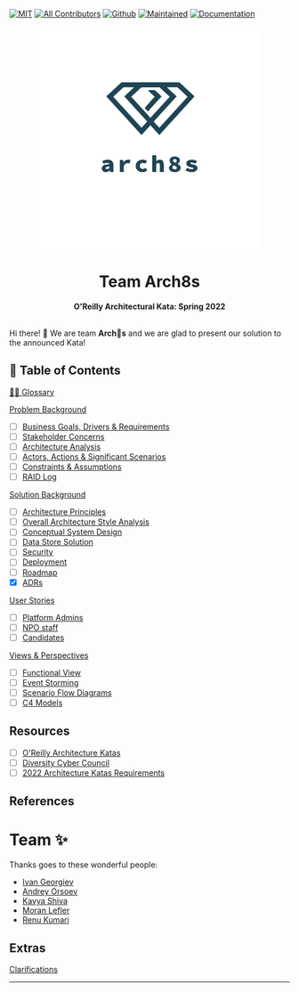 [![MIT](https://img.shields.io/badge/License-MIT-orange)](LICENSE)
[![All Contributors](https://img.shields.io/badge/All_Contributors-2-orange.svg)](#team-)
[![Github](https://img.shields.io/badge/Github-arch8s/spring_2022-orange)](https://github.com/arch8s/spring-2022)
[![Maintained](https://img.shields.io/badge/Maintained-yes-orange)](https://github.com/arch8s/spring-2022)
[![Documentation](https://img.shields.io/badge/Documentation-in_progress-orange)](https://github.com/arch8s/spring-2022)

<div align='center'>
  <img src="assets/images/arch8s.png" alt="Arch8s"/>
  <h1>Team <strong>Arch8s</strong></h1>
  <b>O'Reilly Architectural Kata: Spring 2022</b>
</div>

<br />

Hi there! 👋 We are team <b title="Archistratigs">Arch🎱s</b> and we are glad to present our solution to the announced Kata!

## 📖 Table of Contents

[🧑‍🚀 Glossary](Glossary.md)

[Problem Background](1.Problem/README.md)

- [ ] [Business Goals, Drivers & Requirements](1.Problem/1.1.BusinessGoalsDriversAndRequirements.md)
- [ ] [Stakeholder Concerns](1.Problem/1.2.StakeholderConcerns.md)
- [ ] [Architecture Analysis](1.Problem/1.3.ArchitectureAnalysis.md)
- [ ] [Actors, Actions & Significant Scenarios](1.Problem/1.4.ActorsActionsAndSignificantScenarios.md)
- [ ] [Constraints & Assumptions](1.Problem/1.5.ConstraintsAndAssumptions.md)
- [ ] [RAID Log](1.Problem/1.6.RAID.md)

[Solution Background](2.Solution/README.md)

- [ ] [Architecture Principles](2.Solution/ArchitecturePrinciples.md)
- [ ] [Overall Architecture Style Analysis](2.Solution/ArchitectureAnalysis.md)
- [ ] [Conceptual System Design](2.Solution/Conceptual.md)
- [ ] [Data Store Solution](2.Solution/DataStore.md)
- [ ] [Security](2.Solution/Security.md)
- [ ] [Deployment](2.Solution/Deployment.md)
- [ ] [Roadmap](2.Solution/Roadmap.md)
- [x] [ADRs](5.ADRs/README.md)

[User Stories](3.UserStories/README.md)

- [ ] [Platform Admins](3.UserStories/Platform/Admin/CRUD.md)
- [ ] [NPO staff](3.UserStories/NPO/Staff/CRUD.md)
- [ ] [Candidates](3.UserStories/Candidate/CRUD.md)

[Views & Perspectives](4.Views/README.md)

- [ ] [Functional View](4.Views/FunctionalView/README.md)
- [ ] [Event Storming](4.Views/EventStorming/README.md)
- [ ] [Scenario Flow Diagrams](4.Views/Scenarios/README.md)
- [ ] [C4 Models](4.Views/C4Models/README.md)

## Resources <a href='#' id='resources'></a>

- [ ] [O'Reilly Architecture Katas](https://learning.oreilly.com/featured/architectural-katas/)
- [ ] [Diversity Cyber Council](https://www.diversitycybercouncil.com/)
- [ ] [2022 Architecture Katas Requirements](assets/docs/diversitycybercouncilkatarequirements20221653334648065.pdf)

## References

# Team ✨

Thanks goes to these wonderful people:

- [Ivan Georgiev](https://www.linkedin.com/in/ivan-georgiev-859b219/)
- [Andrey Orsoev](https://www.linkedin.com/in/andreyorsoev)
- [Kavya Shiva](https://www.linkedin.com/in/kavyashiva)
- [Moran Lefler](https://www.linkedin.com/in/moranlefler/)
- [Renu Kumari](https://www.linkedin.com/in/renu-kumari-827b8293/)

## Extras

[Clarifications](Clarifications.md)

---
